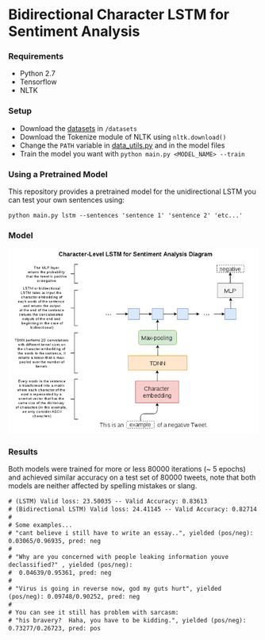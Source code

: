 # Bidirectional Character LSTM for Sentiment Analysis 

### Requirements
- Python 2.7
- Tensorflow
- NLTK

### Setup
- Download the [datasets](http://help.sentiment140.com/for-students/) in `/datasets`
- Download the Tokenize module of NLTK using `nltk.download()`
- Change the `PATH` variable in [data_utils.py](https://github.com/charlesashby/CharLSTM/blob/master/lib/data_utils.py) and in the model files
- Train the model you want with `python main.py <MODEL_NAME> --train` 

### Using a Pretrained Model
This repository provides a pretrained model for the unidirectional LSTM you can test your own sentences using:

```
python main.py lstm --sentences 'sentence 1' 'sentence 2' 'etc...'
```

### Model

![](charlstm_diagram.png)

### Results
Both models were trained for more or less 80000 iterations (~ 5 epochs) and achieved similar accuracy on a test set of 80000 tweets, note that both models are neither affected by spelling mistakes or slang.

```
# (LSTM) Valid loss: 23.50035 -- Valid Accuracy: 0.83613
# (Bidirectional LSTM) Valid loss: 24.41145 -- Valid Accuracy: 0.82714
#
# Some examples...
# "cant believe i still have to write an essay..", yielded (pos/neg): 0.03065/0.96935, pred: neg
#
# "Why are you concerned with people leaking information youve declassified?" , yielded (pos/neg):
#  0.04639/0.95361, pred: neg
# 
# "Virus is going in reverse now, god my guts hurt", yielded (pos/neg): 0.09748/0.90252, pred: neg
#
# You can see it still has problem with sarcasm:
# "his bravery?  Haha, you have to be kidding.", yielded (pos/neg): 0.73277/0.26723, pred: pos

```

